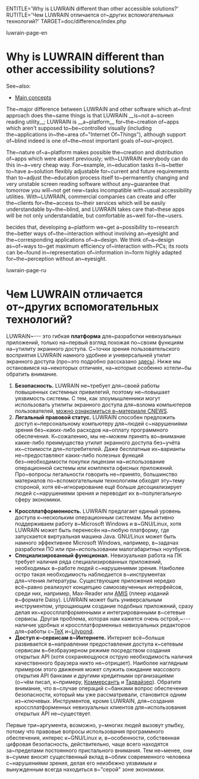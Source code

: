 
ENTITLE='Why is LUWRAIN different than other accessible solutions?'
RUTITLE='Чем LUWRAIN отличается от~других вспомогательных технологий?'
TARGET=doc/difference/index.php

luwrain-page-en

# Why is LUWRAIN different than other accessibility solutions?

See~also:

* [Main concepts](local:/doc/user/manual/intro/)

The~major difference between LUWRAIN and other software which at~first approach does the~same things 
is that LUWRAIN __is~not a~screen reading utility__;
LUWRAIN is __a~platform__ for~the~creation of~apps which aren't supposed to~be~controlled visually
(including the~applications in~the~area of~"Internet Of~Things"),
although support of~blind indeed is  one of~the~most important goals of~our~project.

The~nature of~a~platform makes possible the~creation and distribution of~apps which were absent previously;
with~LUWRAIN everybody can do this in~a~very cheap way.
For~example, in~education tasks  it~is~better to~have a~solution flexibly adjustable  for~current and future requirements
than  to~adjust the~education process itself to~permanently changing and very unstable screen reading software
without any~guarantee that tomorrow you will~not get new~tasks incompatible with~usual accessibility utilities.
With~LUWRAIN, commercial companies can create and offer the~clients for~the~access to~their services which will be easily understandable by~the~blind,
and LUWRAIN  takes care that~these apps will be
not only understandable, but comfortable as~well for~the~users.

becides that,  developing a~platform we~get a~possibility to~research
the~better ways of~the~interaction without involving an~eyesight  and the~corresponding applications of~a~design.
We think of~a~design  as~of~ways  to~get maximum  efficiency of~interaction with~PCs;
its roots  can be~found in~representation of~information  in~form highly adapted for~the~perception without an~eyesight.


luwrain-page-ru

# Чем LUWRAIN отличается от~других вспомогательных технологий?

LUWRAIN~--- это гибкая __платформа__ для~разработки невизуальных приложений,
только на~первый взгляд похожая по~своим функциям на~утилиту экранного доступа.
С~точки зрения пользовательского восприятия LUWRAIN намного удобнее и универсальней утилит экранного доступа
(про~это подробно рассказано [здесь](local:/doc/about/)).
Ниже мы остановимся на~некоторых отличиях,
на~которые особенно хотели~бы обратить внимание.

1. __Безопасность.__
LUWRAIN не~требует для~своей работы повышенных системных привилегий,
поэтому не~повышает уязвимость системы.
С тем, как злоумышленники могут использовать утилиты экранного доступа для~взлома компьютеров пользователей, [можно ознакомиться в~материале CNEWS](https://www.cnews.ru/news/top/2019-09-27_tainstvennye_zloumyshlenniki_1).
1. __Легальный правовой статус.__
LUWRAIN способен предложить доступ к~персональному компьютеру для~людей с~нарушениями зрения  без~каких-либо расходов на~оплату программного обеспечения.
К~сожалению, мы не~можем принять во~внимание какие-либо преимущества  утилит экранного доступа
без~учёта их~стоимости для~потребителей.
Даже бесплатные их~варианты не~предоставляют каких-либо полезных функций без~необходимости покупки лицензии на~использование операционной системы или комплекта офисных приложений.
Про~вопросы легальности говорить не~принято,
большинство материалов по~вспомогательным технологиям обходят эту~тему стороной,
хотя её~игнорирование ещё больше десоциализирует людей с~нарушениями зрения и переводит их в~полулегальную сферу экономики.
* __Кроссплатформенность.__
LUWRAIN предлагает единый уровень доступа к~нескольким операционным системам.
Мы активно поддерживаем работу в~Microsoft Windows и в~GNU/Linux,
хотя LUWRAIN может быть перенесён на~любую платформу, где запускается виртуальная машина Java.
GNU/Linux может быть намного эффективнее Microsoft Windows, например,
в~задачах разработки ПО или при~использовании малогабаритных ноутбуков.
* __Специализированный функционал.__
Невизуальная работа на ПК требует наличия ряда специализированных приложений, необходимых в~работе людей с~нарушениями зрения.
Наиболее остро такая необходимость наблюдается в~инструментах для~чтения литературы.
Существующие приложения нередко всё~равно реализуют концепцию самоозвученных интерфейсов,
среди них, например, Max-Reader или  [AMIS](https://daisy.org/info-help/document-archive/archived-projects/amis/download-and-installation/) (плеер изданий в~формате Daisy).
LUWRAIN может быть универсальным инструментом, упрощающим  создание подобных приложений,
сразу делая их~кроссплатформенными и интегрированными в~сетевые сервисы.
Другая проблема, которая нам кажется очень острой,~--- наличие удобных и кроссплатформенных невизуальных редакторов
для~работы с~[TeX](https://ru.wikipedia.org/wiki/TeX)
и~[Lilypond](https://ru.wikipedia.org/wiki/LilyPond).
* __Доступ к~сервисам в~Интернете.__
Интернет всё~больше развивается в~направлении предоставления доступа к~сетевым сервисам в~безбраузерном режиме посредством создания открытых API
(хотя сохраняющуюся острую необходимость наличия качественного браузера никто не~отрицает).
Наиболее наглядным примером этого движения может служить ожидание массового открытия API банками и другими кредитными организациями
(о~чём писал, к~примеру, [Коммерсантъ](https://www.kommersant.ru/doc/4060395)
и
[Тадвайзер](http://www.tadviser.ru/index.php/%D0%A1%D1%82%D0%B0%D1%82%D1%8C%D1%8F:%D0%92_%D0%B1%D0%B0%D0%BD%D0%BA%D0%BE%D0%B2%D1%81%D0%BA%D0%BE%D0%BC_%D1%81%D0%B5%D0%BA%D1%82%D0%BE%D1%80%D0%B5_%D0%A0%D0%BE%D1%81%D1%81%D0%B8%D0%B8_%D0%BD%D0%B0%D1%87%D0%B8%D0%BD%D0%B0%D0%B5%D1%82%D1%81%D1%8F_API-%D1%82%D1%80%D0%B0%D0%BD%D1%81%D1%84%D0%BE%D1%80%D0%BC%D0%B0%D1%86%D0%B8%D1%8F)).
Обратите внимание, что в~случае операций с~банками вопрос обеспечения безопасности,
который мы уже рассматривали,
становится одним из~ключевых.
Инструментов, кроме LUWRAIN, для~создания кроссплатформенных невизуальных клиентов  для~использования открытых API не~существует. 

Первые три~аргумента, возможно, у~многих людей вызовут улыбку,
потому что правовые вопросы использования программного обеспечения,
интерес к~GNU/Linux и, в~особенности,  собственная цифровая безопасность, действительно,
чаще всего находятся за~пределами постоянного пристального внимания.
Тем не~менее, они в~сумме вносят существенный вклад в~облик современного человека с~нарушениями зрения,
делая его неизбежно уязвимым и вынужденным всегда находиться в~"серой" зоне экономики.
